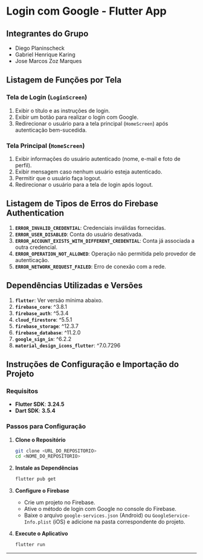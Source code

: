 # Login com Google - Flutter App

## Integrantes do Grupo
- Diego Planinscheck 
- Gabriel Henrique Karing
- Jose Marcos Zoz Marques 

## Listagem de Funções por Tela

### Tela de Login (`LoginScreen`)
1. Exibir o título e as instruções de login.  
2. Exibir um botão para realizar o login com Google.  
3. Redirecionar o usuário para a tela principal (`HomeScreen`) após autenticação bem-sucedida.  

### Tela Principal (`HomeScreen`)
1. Exibir informações do usuário autenticado (nome, e-mail e foto de perfil).  
2. Exibir mensagem caso nenhum usuário esteja autenticado.  
3. Permitir que o usuário faça logout.  
4. Redirecionar o usuário para a tela de login após logout.  

## Listagem de Tipos de Erros do Firebase Authentication
1. **`ERROR_INVALID_CREDENTIAL`**: Credenciais inválidas fornecidas.  
2. **`ERROR_USER_DISABLED`**: Conta do usuário desativada.  
3. **`ERROR_ACCOUNT_EXISTS_WITH_DIFFERENT_CREDENTIAL`**: Conta já associada a outra credencial.  
4. **`ERROR_OPERATION_NOT_ALLOWED`**: Operação não permitida pelo provedor de autenticação.  
5. **`ERROR_NETWORK_REQUEST_FAILED`**: Erro de conexão com a rede.  

## Dependências Utilizadas e Versões
1. **`flutter`**: Ver versão mínima abaixo.  
2. **`firebase_core`**: ^3.8.1  
3. **`firebase_auth`**: ^5.3.4
4. **`cloud_firestore`**: ^5.5.1
5. **`firebase_storage`**: ^12.3.7
6. **`firebase_database`**: ^11.2.0
7. **`google_sign_in`**: ^6.2.2 
8. **`material_design_icons_flutter`**: ^7.0.7296

## Instruções de Configuração e Importação do Projeto

### Requisitos
- **Flutter SDK**: **3.24.5**  
- **Dart SDK**: **3.5.4**  

### Passos para Configuração
1. **Clone o Repositório**  
   ```bash
   git clone <URL_DO_REPOSITORIO>
   cd <NOME_DO_REPOSITORIO>
   ```
2. **Instale as Dependências**  
   ```bash
   flutter pub get
   ```
3. **Configure o Firebase**  
   - Crie um projeto no Firebase.  
   - Ative o método de login com Google no console do Firebase.  
   - Baixe o arquivo `google-services.json` (Android) ou `GoogleService-Info.plist` (iOS) e adicione na pasta correspondente do projeto.  

4. **Execute o Aplicativo**  
   ```bash
   flutter run
   ```

---
